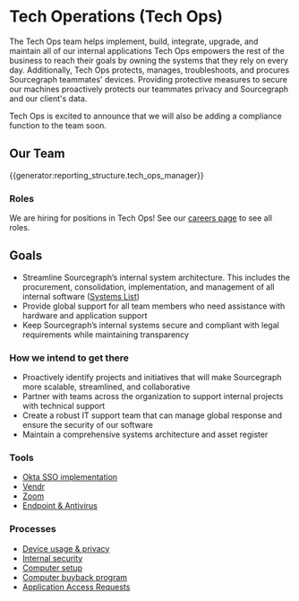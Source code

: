 # Tech Operations (Tech Ops)

The Tech Ops team helps implement, build, integrate, upgrade, and maintain all of our internal applications Tech Ops empowers the rest of the business to reach their goals by owning the systems that they rely on every day. Additionally, Tech Ops protects, manages, troubleshoots, and procures Sourcegraph teammates' devices. Providing protective measures to secure our machines proactively protects our teammates privacy and Sourcegraph and our client's data.

Tech Ops is excited to announce that we will also be adding a compliance function to the team soon.

## Our Team

{{generator:reporting_structure.tech_ops_manager}}

### Roles

We are hiring for positions in Tech Ops! See our [careers page](https://boards.greenhouse.io/sourcegraph91) to see all roles.

## Goals

- Streamline Sourcegraph’s internal system architecture. This includes the procurement, consolidation, implementation, and management of all internal software ([Systems List](tools/index.md))
- Provide global support for all team members who need assistance with hardware and application support
- Keep Sourcegraph’s internal systems secure and compliant with legal requirements while maintaining transparency

### How we intend to get there

- Proactively identify projects and initiatives that will make Sourcegraph more scalable, streamlined, and collaborative
- Partner with teams across the organization to support internal projects with technical support
- Create a robust IT support team that can manage global response and ensure the security of our software
- Maintain a comprehensive systems architecture and asset register

### Tools

- [Okta SSO implementation](tools/Okta/main.md)
- [Vendr](tools/Vendr/index.md)
- [Zoom](tools/zoom.md)
- [Endpoint & Antivirus](tools/endpoint-antivirus.md)

### Processes

- [Device usage & privacy](process/team_device_usage_privacy.md)
- [Internal security](process/internal-security/index.md)
- [Computer setup](tools/computer-setup.md)
- [Computer buyback program](process/buyback.md)
- [Application Access Requests](process/application_access_request.md)
